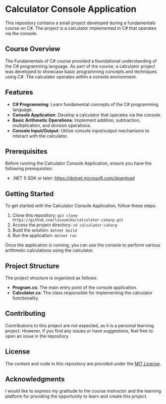 # Calculator Console Application

This repository contains a small project developed during a fundamentals course on C#. The project is a calculator implemented in C# that operates via the console.

## Course Overview

The Fundamentals of C# course provided a foundational understanding of the C# programming language. As part of the course, a calculator project was developed to showcase basic programming concepts and techniques using C#. The calculator operates within a console environment.

## Features

- **C# Programming**: Learn fundamental concepts of the C# programming language.
- **Console Application**: Develop a calculator that operates via the console.
- **Basic Arithmetic Operations**: Implement addition, subtraction, multiplication, and division operations.
- **Console Input/Output**: Utilize console input/output mechanisms to interact with the calculator.

## Prerequisites

Before running the Calculator Console Application, ensure you have the following prerequisites:

- .NET 5 SDK or later: https://dotnet.microsoft.com/download

## Getting Started

To get started with the Calculator Console Application, follow these steps:

1. Clone this repository: `git clone https://github.com/lucasmiko/calculator-csharp.git`
2. Access the project directory: `cd calculator-csharp`
3. Build the solution: `dotnet build`
4. Run the application: `dotnet run`

Once the application is running, you can use the console to perform various arithmetic calculations using the calculator.

## Project Structure

The project structure is organized as follows:

- **Program.cs**: The main entry point of the console application.
- **Calculator.cs**: The class responsible for implementing the calculator functionality.

## Contributing

Contributions to this project are not expected, as it is a personal learning project. However, if you find any issues or have suggestions, feel free to open an issue in the repository.

## License

The content and code in this repository are provided under the [MIT License](LICENSE).

## Acknowledgments

I would like to express my gratitude to the course instructor and the learning platform for providing the opportunity to learn and create this project.
